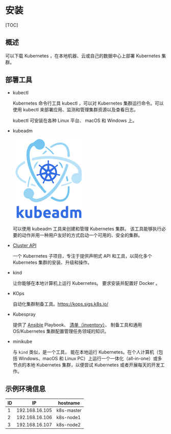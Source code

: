 # 安装
[TOC]
## 概述

可以下载 Kubernetes ，在本地机器、云或自己的数据中心上部署 Kubernetes 集群。

## 部署工具

* kubectl

   Kubernetes 命令行工具 kubectl ，可以对 Kubernetes 集群运行命令。可以使用 kubectl 来部署应用、监测和管理集群资源以及查看日志。

   kubectl 可安装在各种 Linux 平台、 macOS 和 Windows 上。 

* kubeadm

   <img src="../../../../Image/k/kubeadm-stacked-color.png" style="zoom:25%;" />

   可以使用 kubeadm 工具来创建和管理 Kubernetes 集群。 该工具能够执行必要的动作并用一种用户友好的方式启动一个可用的、安全的集群。

* [Cluster API](https://cluster-api.sigs.k8s.io/)

   一个 Kubernetes 子项目，专注于提供声明式 API 和工具，以简化多个 Kubernetes 集群的安装、升级和操作。

* kind

   让你能够在本地计算机上运行 Kubernetes。 要求安装并配置好 Docker 。

* KOps

   自动化集群制备工具。https://kops.sigs.k8s.io/

* Kubespray

   提供了 [Ansible](https://docs.ansible.com/) Playbook、 [清单（inventory）](https://github.com/kubernetes-sigs/kubespray/blob/master/docs/ansible.md#inventory)、 制备工具和通用 OS/Kubernetes 集群配置管理任务领域的知识。 

* minikube

   与 `kind` 类似，是一个工具， 能在本地运行 Kubernetes。在个人计算机（包括 Windows、macOS 和 Linux PC）上运行一个一体化（all-in-one）或多节点的本地 Kubernetes 集群，以便尝试 Kubernetes 或者开展每天的开发工作。

## 示例环境信息

| ID   | IP             | hostname   |
| ---- | -------------- | ---------- |
| 1    | 192.168.16.105 | k8s-master |
| 2    | 192.168.16.106 | k8s-node1  |
| 3    | 192.168.16.107 | k8s-node2  |

